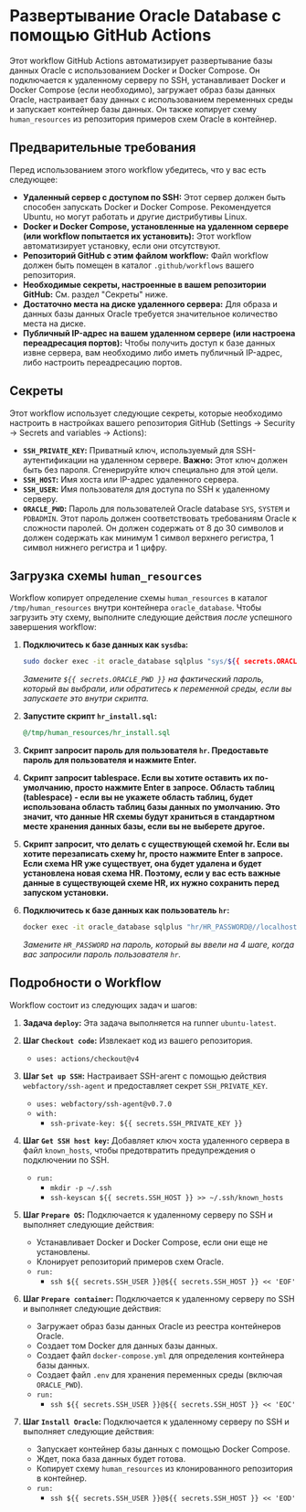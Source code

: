 # Развертывание Oracle Database с помощью GitHub Actions

Этот workflow GitHub Actions автоматизирует развертывание базы данных Oracle с использованием Docker и Docker Compose. Он подключается к удаленному серверу по SSH, устанавливает Docker и Docker Compose (если необходимо), загружает образ базы данных Oracle, настраивает базу данных с использованием переменных среды и запускает контейнер базы данных. Он также копирует схему `human_resources` из репозитория примеров схем Oracle в контейнер.

## Предварительные требования

Перед использованием этого workflow убедитесь, что у вас есть следующее:

*   **Удаленный сервер с доступом по SSH:** Этот сервер должен быть способен запускать Docker и Docker Compose. Рекомендуется Ubuntu, но могут работать и другие дистрибутивы Linux.
*   **Docker и Docker Compose, установленные на удаленном сервере (или workflow попытается их установить):** Этот workflow автоматизирует установку, если они отсутствуют.
*   **Репозиторий GitHub с этим файлом workflow:** Файл workflow должен быть помещен в каталог `.github/workflows` вашего репозитория.
*   **Необходимые секреты, настроенные в вашем репозитории GitHub:** См. раздел "Секреты" ниже.
*   **Достаточно места на диске удаленного сервера:** Для образа и данных базы данных Oracle требуется значительное количество места на диске.
*   **Публичный IP-адрес на вашем удаленном сервере (или настроена переадресация портов):** Чтобы получить доступ к базе данных извне сервера, вам необходимо либо иметь публичный IP-адрес, либо настроить переадресацию портов.

## Секреты

Этот workflow использует следующие секреты, которые необходимо настроить в настройках вашего репозитория GitHub (Settings -> Security -> Secrets and variables -> Actions):

*   **`SSH_PRIVATE_KEY`:** Приватный ключ, используемый для SSH-аутентификации на удаленном сервере. **Важно:** Этот ключ должен быть без пароля. Сгенерируйте ключ специально для этой цели.
*   **`SSH_HOST`:** Имя хоста или IP-адрес удаленного сервера.
*   **`SSH_USER`:** Имя пользователя для доступа по SSH к удаленному серверу.
*   **`ORACLE_PWD`:** Пароль для пользователей Oracle database `SYS`, `SYSTEM` и `PDBADMIN`. Этот пароль должен соответствовать требованиям Oracle к сложности паролей. Он должен содержать от 8 до 30 символов и должен содержать как минимум 1 символ верхнего регистра, 1 символ нижнего регистра и 1 цифру.

## Загрузка схемы `human_resources`

Workflow копирует определение схемы `human_resources` в каталог `/tmp/human_resources` внутри контейнера `oracle_database`. Чтобы загрузить эту схему, выполните следующие действия *после* успешного завершения workflow:

1.  **Подключитесь к базе данных как `sysdba`:**

    ```bash
    sudo docker exec -it oracle_database sqlplus "sys/${{ secrets.ORACLE_PWD }}@//localhost:1521/FREEPDB1 as sysdba"
    ```

    *Замените `${{ secrets.ORACLE_PWD }}` на фактический пароль, который вы выбрали, или обратитесь к переменной среды, если вы запускаете это внутри скрипта.*

2.  **Запустите скрипт `hr_install.sql`:**

    ```sql
    @/tmp/human_resources/hr_install.sql
    ```

3.  **Скрипт запросит пароль для пользователя `hr`. Предоставьте пароль для пользователя и нажмите Enter.**

4.  **Скрипт запросит tablespace. Если вы хотите оставить их по-умолчанию, просто нажмите Enter в запросе. Область таблиц (tablespace) - если вы не укажете область таблиц, будет использована область таблиц базы данных по умолчанию. Это значит, что данные HR схемы будут храниться в стандартном месте хранения данных базы, если вы не выберете другое.**

5.  **Скрипт запросит, что делать с существующей схемой hr. Если вы хотите перезаписать схему hr, просто нажмите Enter в запросе. Если схема HR уже существует, она будет удалена и будет установлена новая схема HR. Поэтому, если у вас есть важные данные в существующей схеме HR, их нужно сохранить перед запуском установки.**

6.  **Подключитесь к базе данных как пользователь `hr`:**

    ```bash
    docker exec -it oracle_database sqlplus "hr/HR_PASSWORD@//localhost:1521/FREEPDB1"
    ```

    *Замените `HR_PASSWORD` на пароль, который вы ввели на 4 шаге, когда вас запросили пароль пользователя `hr`.*

## Подробности о Workflow

Workflow состоит из следующих задач и шагов:

1.  **Задача `deploy`:** Эта задача выполняется на runner `ubuntu-latest`.

2.  **Шаг `Checkout code`:** Извлекает код из вашего репозитория.

    *   `uses: actions/checkout@v4`

3.  **Шаг `Set up SSH`:** Настраивает SSH-агент с помощью действия `webfactory/ssh-agent` и предоставляет секрет `SSH_PRIVATE_KEY`.

    *   `uses: webfactory/ssh-agent@v0.7.0`
    *   `with:`
        *   `ssh-private-key: ${{ secrets.SSH_PRIVATE_KEY }}`

4.  **Шаг `Get SSH host key`:** Добавляет ключ хоста удаленного сервера в файл `known_hosts`, чтобы предотвратить предупреждения о подключении по SSH.

    *   `run:`
        *   `mkdir -p ~/.ssh`
        *   `ssh-keyscan ${{ secrets.SSH_HOST }} >> ~/.ssh/known_hosts`

5.  **Шаг `Prepare OS`:** Подключается к удаленному серверу по SSH и выполняет следующие действия:

    *   Устанавливает Docker и Docker Compose, если они еще не установлены.
    *   Клонирует репозиторий примеров схем Oracle.
    *   `run:`
        *   `ssh ${{ secrets.SSH_USER }}@${{ secrets.SSH_HOST }} << 'EOF'`

6.  **Шаг `Prepare container`:** Подключается к удаленному серверу по SSH и выполняет следующие действия:

    *   Загружает образ базы данных Oracle из реестра контейнеров Oracle.
    *   Создает том Docker для данных базы данных.
    *   Создает файл `docker-compose.yml` для определения контейнера базы данных.
    *   Создает файл `.env` для хранения переменных среды (включая `ORACLE_PWD`).
    *   `run:`
        *   `ssh ${{ secrets.SSH_USER }}@${{ secrets.SSH_HOST }} << 'EOC'`

7.  **Шаг `Install Oracle`:** Подключается к удаленному серверу по SSH и выполняет следующие действия:

    *   Запускает контейнер базы данных с помощью Docker Compose.
    *   Ждет, пока база данных будет готова.
    *   Копирует схему `human_resources` из клонированного репозитория в контейнер.
    *   `run:`
        *   `ssh ${{ secrets.SSH_USER }}@${{ secrets.SSH_HOST }} << 'EOD'`
